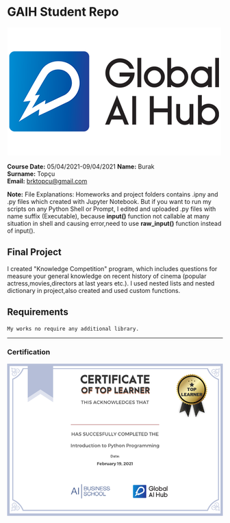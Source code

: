 # GAIH Student Repo
![](img/newlogo.png)

**Course Date:** 05/04/2021-09/04/2021
**Name:** Burak  
**Surname:** Topçu  
**Email:** brktopcu@gmail.com  

**Note:** 
File Explanations: Homeworks and project folders contains .ipny and .py files which created with Jupyter Notebook.
But if you want to run my scripts on any Python Shell or Prompt, I edited and uploaded .py files with name suffix (Executable),
because **input()** function not callable at many situation in shell and causing error,need to use 	**raw_input()** function instead of input().
## Final Project

I created "Knowledge Competition" program, which includes questions for measure your
general knowledge on recent history of cinema (popular actress,movies,directors at last years etc.).
I used nested lists and nested dictionary in project,also created and used custom functions.

## Requirements
```
My works no require any additional library.
```
---

### Certification
![](img/TopLearnerCertificate.png)

